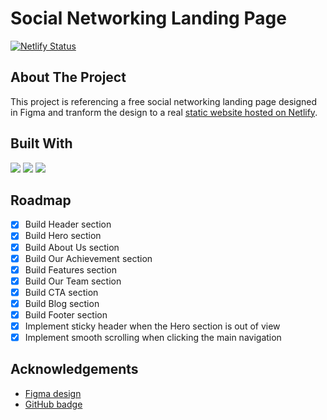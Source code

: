 # Social Networking Landing Page

[![Netlify Status](https://api.netlify.com/api/v1/badges/8a4279d5-7ed6-495a-b312-3510e72482b2/deploy-status)](https://app.netlify.com/sites/beamish-pudding-65f16f/deploys)

## About The Project

This project is referencing a free social networking landing page designed in Figma and tranform the design to a real [static website hosted on Netlify](https://main--beamish-pudding-65f16f.netlify.app/).

## Built With

<img src="https://img.shields.io/badge/HTML5-E34F26?style=for-the-badge&logo=html5&logoColor=white" />
<img src="https://img.shields.io/badge/CSS3-1572B6?style=for-the-badge&logo=css3&logoColor=white" />
<img src="https://img.shields.io/badge/JavaScript-323330?style=for-the-badge&logo=javascript&logoColor=F7DF1E" />

## Roadmap

- [x] Build Header section
- [x] Build Hero section
- [x] Build About Us section
- [x] Build Our Achievement section
- [x] Build Features section
- [x] Build Our Team section
- [x] Build CTA section
- [x] Build Blog section
- [x] Build Footer section
- [x] Implement sticky header when the Hero section is out of view
- [x] Implement smooth scrolling when clicking the main navigation

## Acknowledgements

* [Figma design](https://www.figma.com/community/file/1036248654113874403)
* [GitHub badge](https://github.com/alexandresanlim/Badges4-README.md-Profile/blob/master/README.md)

